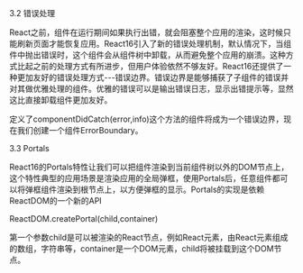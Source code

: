 3.2 错误处理

React之前，组件在运行期间如果执行出错，就会阻塞整个应用的渲染，这时候只能刷新页面才能恢复应用。React16引入了新的错误处理机制，默认情况下，当组件中抛出错误时，这个组件会从组件树中卸载，从而避免整个应用的崩溃。这种方式比起之前的处理方式有所进步，但用户体验依然不够友好。React16还提供了一种更加友好的错误处理方式---错误边界。错误边界是能够捕获了子组件的错误并对其做优雅处理的组件。优雅的错误可以是输出错误日志，显示出错提示等，显然这比直接卸载组件更加友好。

定义了componentDidCatch(error,info)这个方法的组件将成为一个错误边界，现在我们创建一个组件ErrorBoundary。

3.3 Portals

React16的Portals特性让我们可以把组件渲染到当前组件树以外的DOM节点上，这个特性典型的应用场景是渲染应用的全局弹框，使用Portals后，任意组件都可以将弹框组件渲染到根节点上，以方便弹框的显示。Portals的实现是依赖ReactDOM的一个新的API

ReactDOM.createPortal(child,container)

第一个参数child是可以被渲染的React节点，例如React元素，由React元素组成的数组，字符串等，container是一个DOM元素，child将被挂载到这个DOM节点。